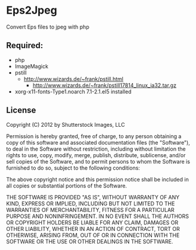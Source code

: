 # Eps2Jpeg

Convert Eps files to jpeg with php

## Required: 
 * php
 * ImageMagick
 * pstill 
   * http://www.wizards.de/~frank/pstill.html
	 * http://www.wizards.de/~frank/pstill17814_linux_ia32.tar.gz
 * xorg-x11-fonts-Type1.noarch 7.1-2.1.el5      installed


## License

Copyright (C) 2012 by Shutterstock Images, LLC

Permission is hereby granted, free of charge, to any person obtaining a copy of this software and associated documentation files (the "Software"), to deal in the Software without restriction, including without limitation the rights to use, copy, modify, merge, publish, distribute, sublicense, and/or sell copies of the Software, and to permit persons to whom the Software is furnished to do so, subject to the following conditions:

The above copyright notice and this permission notice shall be included in all copies or substantial portions of the Software.

THE SOFTWARE IS PROVIDED "AS IS", WITHOUT WARRANTY OF ANY KIND, EXPRESS OR IMPLIED, INCLUDING BUT NOT LIMITED TO THE WARRANTIES OF MERCHANTABILITY, FITNESS FOR A PARTICULAR PURPOSE AND NONINFRINGEMENT. IN NO EVENT SHALL THE AUTHORS OR COPYRIGHT HOLDERS BE LIABLE FOR ANY CLAIM, DAMAGES OR OTHER LIABILITY, WHETHER IN AN ACTION OF CONTRACT, TORT OR OTHERWISE, ARISING FROM, OUT OF OR IN CONNECTION WITH THE SOFTWARE OR THE USE OR OTHER DEALINGS IN THE SOFTWARE.

